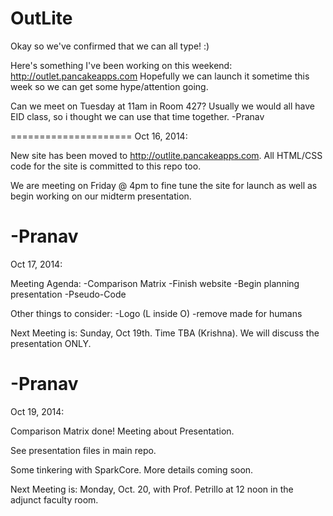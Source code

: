 OutLite
=====================

Okay so we've confirmed that we can all type! :)

Here's something I've been working on this weekend: http://outlet.pancakeapps.com
Hopefully we can launch it sometime this week so we can get some hype/attention going.

Can we meet on Tuesday at 11am in Room 427? Usually we would all have EID class, so i thought we can use that time together.
-Pranav

=====================
Oct 16, 2014:

New site has been moved to http://outlite.pancakeapps.com. All HTML/CSS code for the site is committed to this repo too. 

We are meeting on Friday @ 4pm to fine tune the site for launch as well as begin working on our midterm presentation. 

-Pranav
=====================
Oct 17, 2014:

Meeting Agenda:
-Comparison Matrix
-Finish website
-Begin planning presentation
-Pseudo-Code 


Other things to consider:
-Logo (L inside O)
-remove made for humans


Next Meeting is:
Sunday, Oct 19th. Time TBA (Krishna). We will discuss the presentation ONLY.

-Pranav
=====================
Oct 19, 2014:

Comparison Matrix done! Meeting about Presentation.

See presentation files in main repo.

Some tinkering with SparkCore. More details coming soon.

Next Meeting is:
Monday, Oct. 20, with Prof. Petrillo at 12 noon in the adjunct faculty room.

